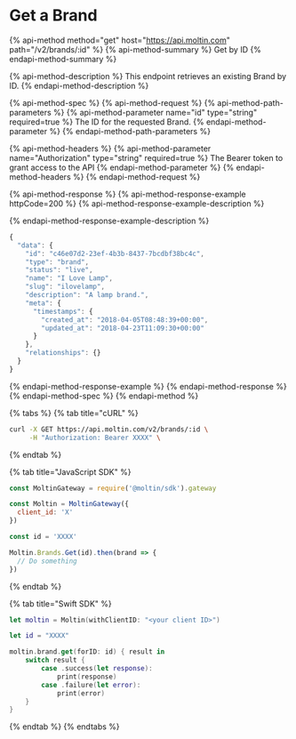 # Get a Brand

{% api-method method="get" host="https://api.moltin.com" path="/v2/brands/:id" %}
{% api-method-summary %}
Get by ID
{% endapi-method-summary %}

{% api-method-description %}
This endpoint retrieves an existing Brand by ID.
{% endapi-method-description %}

{% api-method-spec %}
{% api-method-request %}
{% api-method-path-parameters %}
{% api-method-parameter name="id" type="string" required=true %}
The ID for the requested Brand.
{% endapi-method-parameter %}
{% endapi-method-path-parameters %}

{% api-method-headers %}
{% api-method-parameter name="Authorization" type="string" required=true %}
The Bearer token to grant access to the API
{% endapi-method-parameter %}
{% endapi-method-headers %}
{% endapi-method-request %}

{% api-method-response %}
{% api-method-response-example httpCode=200 %}
{% api-method-response-example-description %}

{% endapi-method-response-example-description %}

```javascript
{
  "data": {
    "id": "c46e07d2-23ef-4b3b-8437-7bcdbf38bc4c",
    "type": "brand",
    "status": "live",
    "name": "I Love Lamp",
    "slug": "ilovelamp",
    "description": "A lamp brand.",
    "meta": {
      "timestamps": {
        "created_at": "2018-04-05T08:48:39+00:00",
        "updated_at": "2018-04-23T11:09:30+00:00"
      }
    },
    "relationships": {}
  }
}
```
{% endapi-method-response-example %}
{% endapi-method-response %}
{% endapi-method-spec %}
{% endapi-method %}

{% tabs %}
{% tab title="cURL" %}
```bash
curl -X GET https://api.moltin.com/v2/brands/:id \
     -H "Authorization: Bearer XXXX" \
```
{% endtab %}

{% tab title="JavaScript SDK" %}
```javascript
const MoltinGateway = require('@moltin/sdk').gateway

const Moltin = MoltinGateway({
  client_id: 'X'
})

const id = 'XXXX'

Moltin.Brands.Get(id).then(brand => {
  // Do something
})
```
{% endtab %}

{% tab title="Swift SDK" %}
```swift
let moltin = Moltin(withClientID: "<your client ID>")

let id = "XXXX"

moltin.brand.get(forID: id) { result in
    switch result {
        case .success(let response):
            print(response)
        case .failure(let error):
            print(error)
    }
}
```
{% endtab %}
{% endtabs %}

